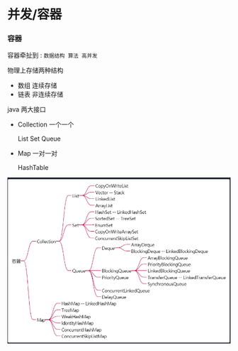 并发/容器
===
### 容器
容器牵扯到 : `数据结构 算法 高并发`

物理上存储两种结构
  * 数组 连续存储 
  * 链表 非连续存储

java 两大接口
  * Collection 一个一个
    
    List Set Queue
  * Map 一对一对

    HashTable
  
  ![java 容器](img\java_container.png "java 容器")    
